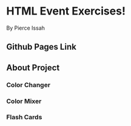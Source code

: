 # HTML Event Exercises!

By Pierce Issah

## Github Pages Link

## About Project

### Color Changer

### Color Mixer

### Flash Cards
